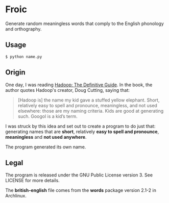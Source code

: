 # Froic

Generate random meaningless words that comply to the English phonology and
orthography.

## Usage

```
$ python name.py
```

## Origin

One day, I was reading [Hadoop: The Definitive Guide][1]. In the book, the
author quotes Hadoop's creator, Doug Cutting, saying that:

> [Hadoop is] the name my kid gave a stuffed yellow elephant.
> Short, relatively easy to spell and pronounce, meaningless, and not
> used elsewhere: those are my naming criteria. Kids are good at
> generating such. Googol is a kid’s term.

I was struck by this idea and set out to create a program to do just that:
generating names that are **short**, relatively **easy to spell and
pronounce**, **meaningless** and **not used anywhere**.

The program generated its own name.

[1]: http://shop.oreilly.com/product/0636920021773.do

## Legal

The program is released under the GNU Public License version 3. See LICENSE
for more details.

The **british-english** file comes from the **words** package version 2.1-2 in
Archlinux.
